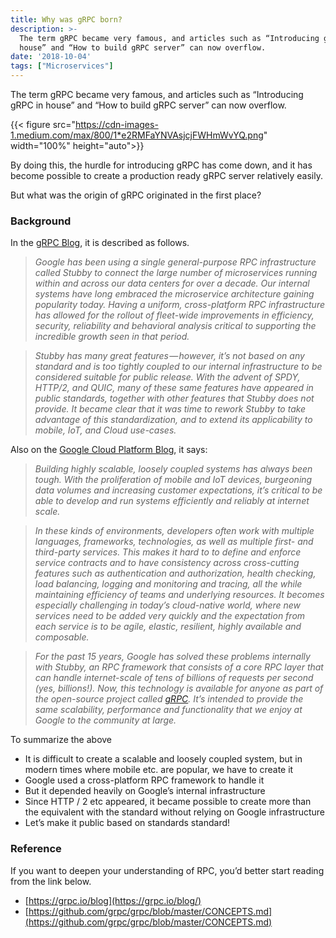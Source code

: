 ```yaml
---
title: Why was gRPC born?
description: >-
  The term gRPC became very famous, and articles such as “Introducing gRPC in
  house” and “How to build gRPC server” can now overflow.
date: '2018-10-04'
tags: ["Microservices"]
---
```


The term gRPC became very famous, and articles such as “Introducing gRPC in house” and “How to build gRPC server” can now overflow.

{{< figure src="https://cdn-images-1.medium.com/max/800/1*e2RMFaYNVAsjcjFWHmWvYQ.png" width="100%" height="auto">}}

By doing this, the hurdle for introducing gRPC has come down, and it has become possible to create a production ready gRPC server relatively easily.

But what was the origin of gRPC originated in the first place?

### Background

In the [gRPC Blog](https://grpc.io/blog/principles), it is described as follows.

> _Google has been using a single general-purpose RPC infrastructure called Stubby to connect the large number of microservices running within and across our data centers for over a decade. Our internal systems have long embraced the microservice architecture gaining popularity today. Having a uniform, cross-platform RPC infrastructure has allowed for the rollout of fleet-wide improvements in efficiency, security, reliability and behavioral analysis critical to supporting the incredible growth seen in that period._

> _Stubby has many great features — however, it’s not based on any standard and is too tightly coupled to our internal infrastructure to be considered suitable for public release. With the advent of SPDY, HTTP/2, and QUIC, many of these same features have appeared in public standards, together with other features that Stubby does not provide. It became clear that it was time to rework Stubby to take advantage of this standardization, and to extend its applicability to mobile, IoT, and Cloud use-cases._

Also on the [Google Cloud Platform Blog](https://cloudplatform.googleblog.com/2016/08/gRPC-a-true-Internet-scale-RPC-framework-is-now-1-and-ready-for-production-deployments.html), it says:

> _Building highly scalable, loosely coupled systems has always been tough. With the proliferation of mobile and IoT devices, burgeoning data volumes and increasing customer expectations, it’s critical to be able to develop and run systems efficiently and reliably at internet scale._

> _In these kinds of environments, developers often work with multiple languages, frameworks, technologies, as well as multiple first- and third-party services. This makes it hard to to define and enforce service contracts and to have consistency across cross-cutting features such as authentication and authorization, health checking, load balancing, logging and monitoring and tracing, all the while maintaining efficiency of teams and underlying resources. It becomes especially challenging in today’s cloud-native world, where new services need to be added very quickly and the expectation from each service is to be agile, elastic, resilient, highly available and composable._

> _For the past 15 years, Google has solved these problems internally with Stubby, an RPC framework that consists of a core RPC layer that can handle internet-scale of tens of billions of requests per second (yes, billions!). Now, this technology is available for anyone as part of the open-source project called_ [_gRPC_](http://www.grpc.io/)_. It’s intended to provide the same scalability, performance and functionality that we enjoy at Google to the community at large._

To summarize the above

*   It is difficult to create a scalable and loosely coupled system, but in modern times where mobile etc. are popular, we have to create it
*   Google used a cross-platform RPC framework to handle it
*   But it depended heavily on Google’s internal infrastructure
*   Since HTTP / 2 etc appeared, it became possible to create more than the equivalent with the standard without relying on Google infrastructure
*   Let’s make it public based on standards standard!

### Reference

If you want to deepen your understanding of RPC, you’d better start reading from the link below.

*   [https://grpc.io/blog](https://grpc.io/blog/)
*   [https://github.com/grpc/grpc/blob/master/CONCEPTS.md](https://github.com/grpc/grpc/blob/master/CONCEPTS.md)
